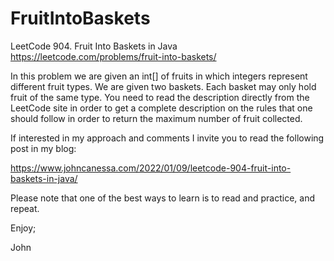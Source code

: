 # FruitIntoBaskets
LeetCode 904. Fruit Into Baskets in Java
https://leetcode.com/problems/fruit-into-baskets/

In this problem we are given an int[] of fruits in which
integers represent different fruit types. We are given two
baskets. Each basket may only hold fruit of the same type.
You need to read the description directly from the LeetCode
site in order to get a complete description on the rules
that one should follow in order to return the maximum number
of fruit collected.

If interested in my approach and comments I invite you to
read the following post in my blog:

https://www.johncanessa.com/2022/01/09/leetcode-904-fruit-into-baskets-in-java/

Please note that one of the best ways to learn is to read
and practice, and repeat.

Enjoy;

John
